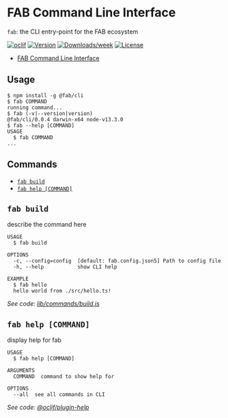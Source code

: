 # FAB Command Line Interface

`fab`: the CLI entry-point for the FAB ecosystem

[![oclif](https://img.shields.io/badge/cli-oclif-brightgreen.svg)](https://oclif.io)
[![Version](https://img.shields.io/npm/v/@fab/cli.svg)](https://npmjs.org/package/@fab/cli)
[![Downloads/week](https://img.shields.io/npm/dw/@fab/cli.svg)](https://npmjs.org/package/@fab/cli)
[![License](https://img.shields.io/npm/l/@fab/cli.svg)](https://github.com/fab-spec/fab/blob/master/package.json)

<!-- toc -->

- [FAB Command Line Interface](#fab-command-line-interface)
  <!-- tocstop -->

## Usage

<!-- usage -->

```sh-session
$ npm install -g @fab/cli
$ fab COMMAND
running command...
$ fab (-v|--version|version)
@fab/cli/0.0.4 darwin-x64 node-v13.3.0
$ fab --help [COMMAND]
USAGE
  $ fab COMMAND
...
```

<!-- usagestop -->

## Commands

<!-- commands -->

- [`fab build`](#fab-build)
- [`fab help [COMMAND]`](#fab-help-command)

## `fab build`

describe the command here

```
USAGE
  $ fab build

OPTIONS
  -c, --config=config  [default: fab.config.json5] Path to config file
  -h, --help           show CLI help

EXAMPLE
  $ fab hello
  hello world from ./src/hello.ts!
```

_See code: [lib/commands/build.js](https://github.com/fab-spec/fab/blob/v0.0.4/lib/commands/build.js)_

## `fab help [COMMAND]`

display help for fab

```
USAGE
  $ fab help [COMMAND]

ARGUMENTS
  COMMAND  command to show help for

OPTIONS
  --all  see all commands in CLI
```

_See code: [@oclif/plugin-help](https://github.com/oclif/plugin-help/blob/v2.2.1/src/commands/help.ts)_

<!-- commandsstop -->
